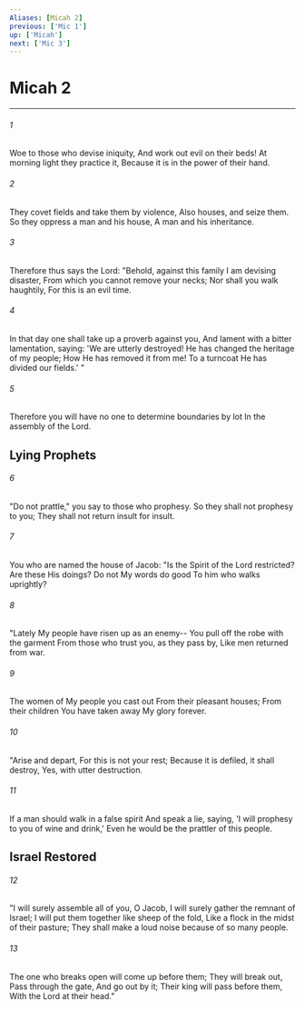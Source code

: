 ```yaml
---
Aliases: [Micah 2]
previous: ['Mic 1']
up: ['Micah']
next: ['Mic 3']
---
```

# Micah 2

***


###### 1 
Woe to those who devise iniquity, And work out evil on their beds! At morning light they practice it, Because it is in the power of their hand. 

###### 2 
They covet fields and take them by violence, Also houses, and seize them. So they oppress a man and his house, A man and his inheritance. 

###### 3 
Therefore thus says the Lord: "Behold, against this family I am devising disaster, From which you cannot remove your necks; Nor shall you walk haughtily, For this is an evil time. 

###### 4 
In that day one shall take up a proverb against you, And lament with a bitter lamentation, saying: 'We are utterly destroyed! He has changed the heritage of my people; How He has removed it from me! To a turncoat He has divided our fields.' " 

###### 5 
Therefore you will have no one to determine boundaries by lot In the assembly of the Lord.

## Lying Prophets 

###### 6 
"Do not prattle," you say to those who prophesy. So they shall not prophesy to you; They shall not return insult for insult. 

###### 7 
You who are named the house of Jacob: "Is the Spirit of the Lord restricted? Are these His doings? Do not My words do good To him who walks uprightly? 

###### 8 
"Lately My people have risen up as an enemy-- You pull off the robe with the garment From those who trust you, as they pass by, Like men returned from war. 

###### 9 
The women of My people you cast out From their pleasant houses; From their children You have taken away My glory forever. 

###### 10 
"Arise and depart, For this is not your rest; Because it is defiled, it shall destroy, Yes, with utter destruction. 

###### 11 
If a man should walk in a false spirit And speak a lie, saying, 'I will prophesy to you of wine and drink,' Even he would be the prattler of this people.

## Israel Restored 

###### 12 
"I will surely assemble all of you, O Jacob, I will surely gather the remnant of Israel; I will put them together like sheep of the fold, Like a flock in the midst of their pasture; They shall make a loud noise because of so many people. 

###### 13 
The one who breaks open will come up before them; They will break out, Pass through the gate, And go out by it; Their king will pass before them, With the Lord at their head."
